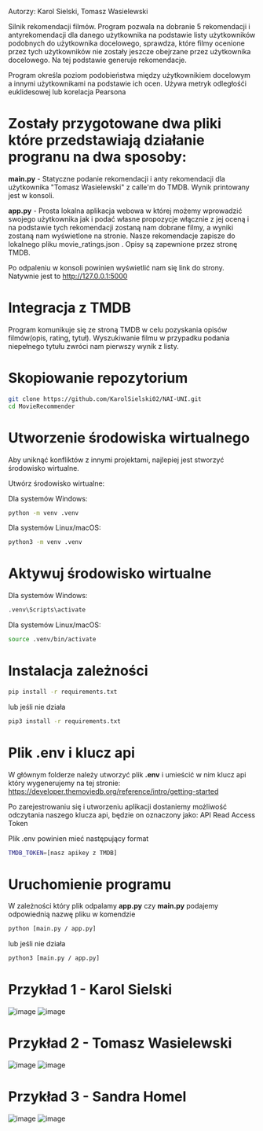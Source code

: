 Autorzy: Karol Sielski, Tomasz Wasielewski

Silnik rekomendacji filmów.
Program pozwala na dobranie 5 rekomendacji i antyrekomendacji dla danego użytkownika na podstawie
listy użytkowników podobnych do użytkownika docelowego, sprawdza, które filmy ocenione przez tych użytkowników
nie zostały jeszcze obejrzane przez użytkownika docelowego. Na tej podstawie generuje rekomendacje.

Program określa poziom podobieństwa między użytkownikiem docelowym a innymi użytkownikami
na podstawie ich ocen. Używa metryk odległośći euklidesowej lub korelacja Pearsona

# Zostały przygotowane dwa pliki które przedstawiają działanie progranu na dwa sposoby:

**main.py** - Statyczne podanie rekomendacji i anty rekomendacji dla użytkownika "Tomasz Wasielewski"
z calle'm do TMDB. Wynik printowany jest w konsoli.

**app.py** - Prosta lokalna aplikacja webowa w której możemy wprowadzić swojego użytkownika jak i podać własne
propozycje włącznie z jej oceną i na podstawie tych rekomendacji zostaną nam dobrane filmy,
a wyniki zostaną nam wyświetlone na stronie. Nasze rekomendacje zapisze do lokalnego pliku movie_ratings.json . Opisy są zapewnione przez stronę
TMDB. 

Po odpaleniu w konsoli powinien wyświetlić nam się link do strony. Natywnie jest to http://127.0.0.1:5000


# Integracja z TMDB
Program komunikuje się ze stroną TMDB w celu pozyskania opisów filmów(opis, rating, tytuł). 
Wyszukiwanie filmu w przypadku podania niepełnego tytułu zwróci nam pierwszy wynik z listy.

# Skopiowanie repozytorium

```bash
git clone https://github.com/KarolSielski02/NAI-UNI.git
cd MovieRecommender
```

# Utworzenie środowiska wirtualnego
Aby uniknąć konfliktów z innymi projektami, najlepiej jest stworzyć środowisko wirtualne.

Utwórz środowisko wirtualne:

Dla systemów Windows:
```bash
python -m venv .venv
```

Dla systemów Linux/macOS:

```bash
python3 -m venv .venv
```

# Aktywuj środowisko wirtualne

Dla systemów Windows:

```bash
.venv\Scripts\activate
```

Dla systemów Linux/macOS:

```bash
source .venv/bin/activate
```

# Instalacja zależności

```bash
pip install -r requirements.txt
```
lub jeśli nie działa
```bash
pip3 install -r requirements.txt
```

# Plik .env i klucz api
W głównym folderze należy utworzyć plik **.env** i umieścić w nim klucz api który wygenerujemy na tej stronie:
https://developer.themoviedb.org/reference/intro/getting-started

Po zarejestrowaniu się i utworzeniu aplikacji dostaniemy możliwość odczytania naszego klucza api, będzie 
on oznaczony jako: API Read Access Token

Plik .env powinien mieć następujący format
```bash
TMDB_TOKEN=[nasz apikey z TMDB]
```

# Uruchomienie programu
W zależności który plik odpalamy **app.py** czy **main.py** podajemy odpowiednią nazwę pliku w komendzie
```bash
python [main.py / app.py]
```
lub jeśli nie działa
```bash
python3 [main.py / app.py]
```
# Przykład 1 - Karol Sielski
![image](https://github.com/user-attachments/assets/cdaa883f-4ce8-4498-a0ea-76e3df624229)
![image](https://github.com/user-attachments/assets/60ff3527-a80f-4d05-a889-ac87bca44a48)

# Przykład 2 - Tomasz Wasielewski
![image](https://github.com/user-attachments/assets/f71bf3d4-744a-40e9-bf19-51177465765f)
![image](https://github.com/user-attachments/assets/63def19b-8b12-4a86-bfef-9815fb54d18b)

# Przykład 3 - Sandra Homel
![image](https://github.com/user-attachments/assets/4086668f-fc5b-468f-a40c-e5a67bfed797)
![image](https://github.com/user-attachments/assets/4d43409d-3e22-4db0-a0a3-fff6f5fe80a4)










